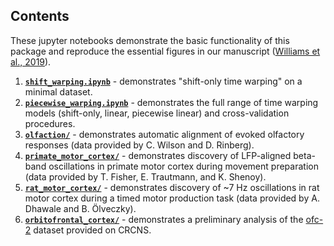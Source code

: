 ## Contents

These jupyter notebooks demonstrate the basic functionality of this package and reproduce the essential figures in our manuscript ([Williams et al., 2019](https://www.biorxiv.org/content/10.1101/661165v1)).

1) [**`shift_warping.ipynb`**](/examples/shift_warping.ipynb) - demonstrates "shift-only time warping" on a minimal dataset.
2) [**`piecewise_warping.ipynb`**](/examples/piecewise_warping.ipynb) - demonstrates the full range of time warping models (shift-only, linear, piecewise linear) and cross-validation procedures.
3) [**`olfaction/`**](/examples/olfaction/) - demonstrates automatic alignment of evoked olfactory responses (data provided by C. Wilson and D. Rinberg).
4) [**`primate_motor_cortex/`**](/examples/primate_motor_cortex/) - demonstrates discovery of LFP-aligned beta-band oscillations in primate motor cortex during movement preparation (data provided by T. Fisher, E. Trautmann, and K. Shenoy).
5) [**`rat_motor_cortex/`**](/examples/rat_motor_cortex/) - demonstrates discovery of ~7 Hz oscillations in rat motor cortex during a timed motor production task (data provided by A. Dhawale and B. Ölveczky).
6) [**`orbitofrontal_cortex/`**](/examples/orbitofrontal_cortex/) - demonstrates a preliminary analysis of the [ofc-2](https://crcns.org/data-sets/ofc/ofc-2/about-ofc-2) dataset provided on CRCNS.
